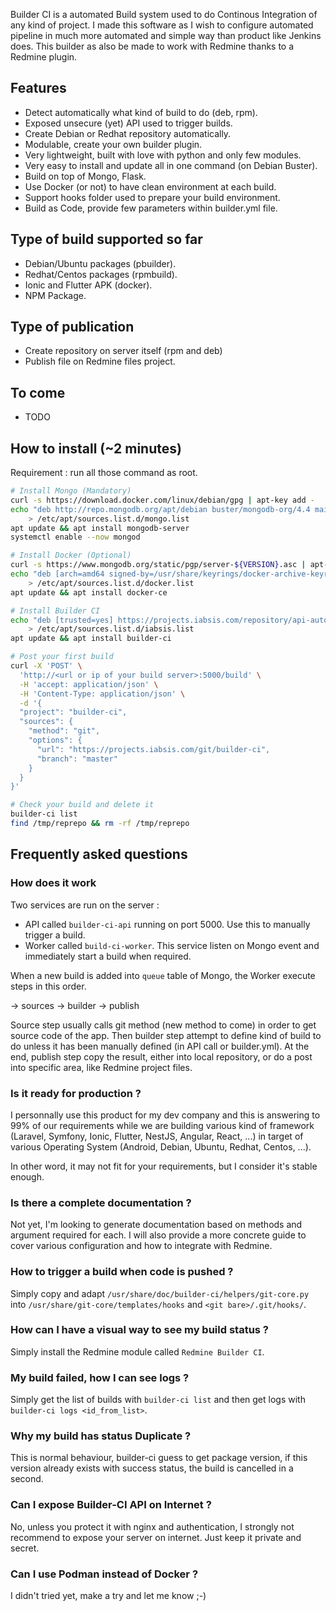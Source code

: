 Builder CI is a automated Build system used to do Continous Integration of any kind of project. I made this software as I wish to configure automated pipeline in much more automated and simple way than product like Jenkins does. This builder as also be made to work with Redmine thanks to a Redmine plugin.

## Features

* Detect automatically what kind of build to do (deb, rpm).
* Exposed unsecure (yet) API used to trigger builds.
* Create Debian or Redhat repository automatically.
* Modulable, create your own builder plugin.
* Very lightweight, built with love with python and only few modules.
* Very easy to install and update all in one command (on Debian Buster).
* Build on top of Mongo, Flask.
* Use Docker (or not) to have clean environment at each build.
* Support hooks folder used to prepare your build environment.
* Build as Code, provide few parameters within builder.yml file.

## Type of build supported so far

* Debian/Ubuntu packages (pbuilder).
* Redhat/Centos packages (rpmbuild).
* Ionic and Flutter APK (docker).
* NPM Package.

## Type of publication

* Create repository on server itself (rpm and deb)
* Publish file on Redmine files project.

## To come

* TODO

## How to install (~2 minutes)

Requirement : run all those command as root.

~~~ bash
# Install Mongo (Mandatory)
curl -s https://download.docker.com/linux/debian/gpg | apt-key add -
echo "deb http://repo.mongodb.org/apt/debian buster/mongodb-org/4.4 main" \
    > /etc/apt/sources.list.d/mongo.list
apt update && apt install mongodb-server
systemctl enable --now mongod

# Install Docker (Optional)
curl -s https://www.mongodb.org/static/pgp/server-${VERSION}.asc | apt-key add -
echo "deb [arch=amd64 signed-by=/usr/share/keyrings/docker-archive-keyring.gpg] https://download.docker.com/linux/debian buster stable" \
    > /etc/apt/sources.list.d/docker.list
apt update && apt install docker-ce

# Install Builder CI
echo "deb [trusted=yes] https://projects.iabsis.com/repository/api-auto-builder/debian buster main" \
    > /etc/apt/sources.list.d/iabsis.list
apt update && apt install builder-ci 

# Post your first build
curl -X 'POST' \
  'http://<url or ip of your build server>:5000/build' \
  -H 'accept: application/json' \
  -H 'Content-Type: application/json' \
  -d '{
  "project": "builder-ci",
  "sources": {
    "method": "git",
    "options": {
      "url": "https://projects.iabsis.com/git/builder-ci",
      "branch": "master"
    }
  }
}'

# Check your build and delete it
builder-ci list
find /tmp/reprepo && rm -rf /tmp/reprepo
~~~

## Frequently asked questions

### How does it work

Two services are run on the server :

- API called `builder-ci-api` running on port 5000. Use this to manually trigger a build.
- Worker called `build-ci-worker`. This service listen on Mongo event and immediately start a build when required.

When a new build is added into `queue` table of Mongo, the Worker execute steps in this order.

-> sources -> builder -> publish

Source step usually calls git method (new method to come) in order to get source code of the app. Then builder step attempt to define kind of build to do unless it has been manually defined (in API call or builder.yml). At the end, publish step copy the result, either into local repository, or do a post into specific area, like Redmine project files.

### Is it ready for production ?

I personnally use this product for my dev company and this is answering to 99% of our requirements while we are building various kind of framework (Laravel, Symfony, Ionic, Flutter, NestJS, Angular, React, ...) in target of various Operating System (Android, Debian, Ubuntu, Redhat, Centos, ...).

In other word, it may not fit for your requirements, but I consider it's stable enough.

### Is there a complete documentation ?

Not yet, I'm looking to generate documentation based on methods and argument required for each. I will also provide a more concrete guide to cover various configuration and how to integrate with Redmine.

### How to trigger a build when code is pushed ?

Simply copy and adapt `/usr/share/doc/builder-ci/helpers/git-core.py` into `/usr/share/git-core/templates/hooks` and `<git bare>/.git/hooks/`.

### How can I have a visual way to see my build status ?

Simply install the Redmine module called `Redmine Builder CI`.

### My build failed, how I can see logs ?

Simply get the list of builds with `builder-ci list` and then get logs with `builder-ci logs <id_from_list>`.

### Why my build has status Duplicate ?

This is normal behaviour, builder-ci guess to get package version, if this version already exists with success status, the build is cancelled in a second.

### Can I expose Builder-CI API on Internet ?

No, unless you protect it with nginx and authentication, I strongly not recommend to expose your server on internet. Just keep it private and secret.

### Can I use Podman instead of Docker ?

I didn't tried yet, make a try and let me know ;-)
